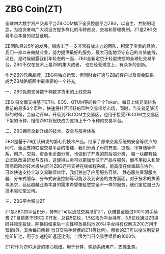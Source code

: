 # ZBG Coin(ZT)

全球四大数字资产交易平台ZB.COM旗下全资控股平台ZBG，以自主、共制的理念，为投资者和广大项目方提多样化的币种首发、交易和管理机制。ZT是ZBG交易平台本身的权益证明。

ZB团队经过5年的发展，锻炼出了一支非常有战斗力的团队，积累了宝贵的经验，我们一直以来兢兢业业，努力提供最好的服务，最大可能地坚守自己的价值底线，现在，是时候展露我们年轻态的一面，ZBG全新定位于轻盈快捷的全球化交易平台，ZBG不仅在技术上是ZB的集大成者， 也在经营理念上，有众多的创新。

作为ZB的兄弟品牌，ZBG将独立运营，但同时会打通与ZB的客户以及资金联系，成为ZB战略版图中最重要的一个补充;

一、ZBG免费支持数千种数字货币的上线交易

ZBG 将全面支持基于ETH、EOS、QTUM等的数千个Token，每日上线充值排名靠前的最多3个币种，快速将社区活跃的币种交易带给市场，同时，当交易足够活跃的时候，会自动评审，升级到ZB.COM主交易区，也用于接受ZB.COM主交易区下架的币种，相信ZBG将很快成为支持上千个币种的交易平台。

二、ZBG拥有全新升级的技术、安全与服务体系

ZBG是基于ZB团队研发的第七代技术产品，继承了原来交易系统的安全等优点的同时，全面支持联盟交易平台的搭建，我们分离了币的充值、提现、冷存储等体系，用户、交易、资金也全面分离，也做到了开发的前后端分离， 每一块都有独立团队改进研发与支持，这使得业务可以更加专注于产品与服务，而不用投入和管理高风险的技术板块;同时ZBG还将支持在线编程系统，能高度在线编辑与协作，可以快速支持全球交易联盟伙伴，我们独创了应用服务容器、 静态服务资源服务器、分布式缓存、分布式安全控制等可能涉及到安全的方方面面，对于技术的执著与追求，远远超越业务本身的需求希望带给您完全不一样的服务，我们定位自己为技术驱动型公司。

三、ZBG平台积分ZT

ZT是ZBG的平台积分，持有ZT可以通过交易挖矿ZT，获赠甚至超过100%的手续费;ZT目前基于ERC2.0开发，总数5亿枚，1.5亿枚为平台持有，3.5亿枚通过ZB换码并锁定投放，除换码结束后一次性释放换码池20%(平台持有仅解冻200万用于营销)外，其余每日解锁 当日交易手续费的ZT(等比例)，解锁的ZT可以投注到交易挖矿矿池，用于加速挖矿返还比例，上限为当日交易手续费的1000%;

ZT将作为ZBG运营的核心枢纽，用于计算、奖励系统用户，支撑业务。
